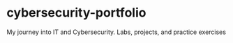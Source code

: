 # cybersecurity-portfolio
My journey into IT and Cybersecurity. Labs, projects, and practice exercises
